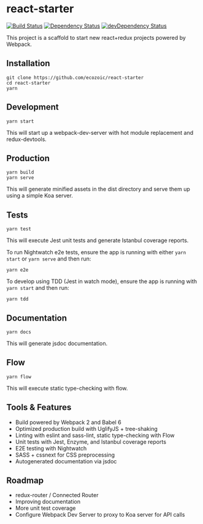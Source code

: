 # react-starter
[![Build Status](https://travis-ci.org/ecozoic/react-starter.svg?branch=master)](https://travis-ci.org/ecozoic/react-starter) [![Dependency Status](https://david-dm.org/ecozoic/react-starter.svg)](https://david-dm.org/ecozoic/react-starter) [![devDependency Status](https://david-dm.org/ecozoic/react-starter/dev-status.png)](https://david-dm.org/ecozoic/react-starter?type=dev)

This project is a scaffold to start new react+redux projects powered by Webpack.

## Installation
```
git clone https://github.com/ecozoic/react-starter
cd react-starter
yarn
```

## Development
```
yarn start
```

This will start up a webpack-dev-server with hot module replacement and redux-devtools.

## Production
```
yarn build
yarn serve
```

This will generate minified assets in the dist directory and serve them up using a simple Koa server.

## Tests
```
yarn test
```

This will execute Jest unit tests and generate Istanbul coverage reports.

To run Nightwatch e2e tests, ensure the app is running with either ```yarn start``` or ```yarn serve``` and then run:
```
yarn e2e
```

To develop using TDD (Jest in watch mode), ensure the app is running with ```yarn start``` and then run:
```
yarn tdd
```

## Documentation
```
yarn docs
```

This will generate jsdoc documentation.

## Flow
```
yarn flow
```

This will execute static type-checking with flow.

## Tools & Features
* Build powered by Webpack 2 and Babel 6
* Optimized production build with UglifyJS + tree-shaking
* Linting with eslint and sass-lint, static type-checking with Flow
* Unit tests with Jest, Enzyme, and Istanbul coverage reports
* E2E testing with Nightwatch
* SASS + cssnext for CSS preprocessing
* Autogenerated documentation via jsdoc

## Roadmap
* redux-router / Connected Router
* Improving documentation
* More unit test coverage
* Configure Webpack Dev Server to proxy to Koa server for API calls